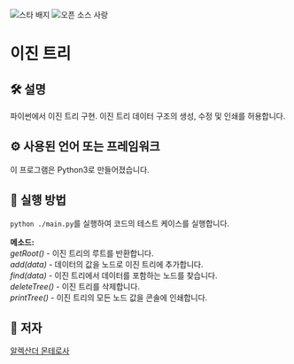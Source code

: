 <!--이 부분을 삭제하지 마십시오-->

![스타 배지](https://img.shields.io/static/v1?label=%F0%9F%8C%9F&message=If%20Useful&style=style=flat&color=BC4E99)
![오픈 소스 사랑](https://badges.frapsoft.com/os/v1/open-source.svg?v=103)

# 이진 트리

<!--이미지는 프로젝트의 삽화이며, 여기서 팁은 유머 감각을 최대한 활용하는 것입니다 :D

다음과 같이 마크다운 사진 삽입을 복사하여 붙여넣을 수 있습니다.
<p align="center">
<img src="your-source-is-here" width=40% height=40%>
-->

## 🛠️ 설명

<!--아래 줄을 삭제하고 원하는 내용을 추가하십시오-->

파이썬에서 이진 트리 구현.
이진 트리 데이터 구조의 생성, 수정 및 인쇄를 허용합니다.

## ⚙️ 사용된 언어 또는 프레임워크

<!--아래 줄을 삭제하고 원하는 내용을 추가하십시오-->

이 프로그램은 Python3로 만들어졌습니다.

<!--스크립트를 성공적으로 사용하기 위해 필요한 모듈
그리고 설치 방법.
(많은 경우 `requirements.txt` 파일을 포함하는 것이 더 좋습니다.) -->

## 🌟 실행 방법

<!--아래 줄을 삭제하고 원하는 내용을 추가하십시오-->

`python ./main.py`를 실행하여 코드의 테스트 케이스를 실행합니다.

**메소드:**\
 _getRoot()_ - 이진 트리의 루트를 반환합니다.\
 _add(data)_ - 데이터의 값을 노드로 이진 트리에 추가합니다.\
 _find(data)_ - 이진 트리에서 데이터를 포함하는 노드를 찾습니다.\
 _deleteTree()_ - 이진 트리를 삭제합니다.\
 _printTree()_ - 이진 트리의 모든 노드 값을 콘솔에 인쇄합니다.

<!-- ## 📺 데모 -->

<!-- 스크립트의 샘플 사용을 보여주는 스크린샷/GIF를 추가하십시오(jpeg/png/gif). -->

## 🤖 저자

<!--아래 줄을 삭제하고 원하는 내용을 추가하십시오-->

[알렉산더 몬테로사](https://github.com/Alex108-lab)
